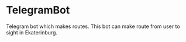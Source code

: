 # TelegramBot
Telegram bot which makes routes.
This bot can make route from user to sight in Ekaterinburg.
